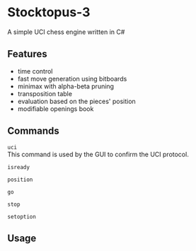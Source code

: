 # Stocktopus-3
A simple UCI chess engine written in C#

## Features
* time control
* fast move generation using bitboards
* minimax with alpha-beta pruning
* transposition table
* evaluation based on the pieces' position
* modifiable openings book

## Commands
```uci```   
This command is used by the GUI to confirm the UCI protocol.

```isready```   

```position```   

```go```   

```stop```   

```setoption```

## Usage
